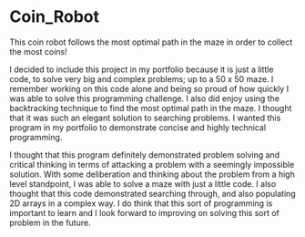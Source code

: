 # Coin_Robot
This coin robot follows the most optimal path in the maze in order to collect the most coins!


I decided to include this project in my portfolio because it is just a little code, to solve very big and complex problems; up to a 50 x 50 maze. I remember working on this code alone and being so proud of how quickly I was able to solve this programming challenge. I also did enjoy using the backtracking technique to find the most optimal path in the maze. I thought that it was such an elegant solution to searching problems. I wanted this program in my portfolio to demonstrate concise and highly technical programming. 

I thought that this program definitely demonstrated problem solving and critical thinking in terms of attacking a problem with a seemingly impossible solution. With some deliberation and thinking about the problem from a high level standpoint, I was able to solve a maze with just a little code. I also thought that this code demonstrated searching through, and also populating 2D arrays in a complex way. I do think that this sort of programming is important to learn and I look forward to improving on solving this sort of problem in the future. 
